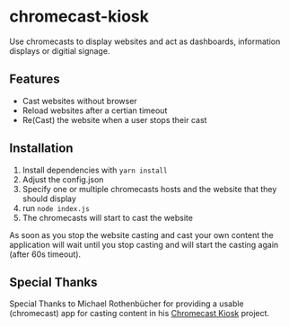 # chromecast-kiosk

Use chromecasts to display websites and act as dashboards, information displays or digitial signage.

## Features
* Cast websites without browser
* Reload websites after a certian timeout
* Re(Cast) the website when a user stops their cast

## Installation
1. Install dependencies with `yarn install`
2. Adjust the config.json
3. Specify one or multiple chromecasts hosts and the website that they should display
4. run `node index.js`
5. The chromecasts will start to cast the website

As soon as you stop the website casting and cast your own content the application will wait until you stop casting and will start the casting again (after 60s timeout).


## Special Thanks
Special Thanks to Michael Rothenbücher for providing a usable (chromecast) app for casting content in his [Chromecast Kiosk](https://github.com/mrothenbuecher/Chromecast-Kiosk) project.

